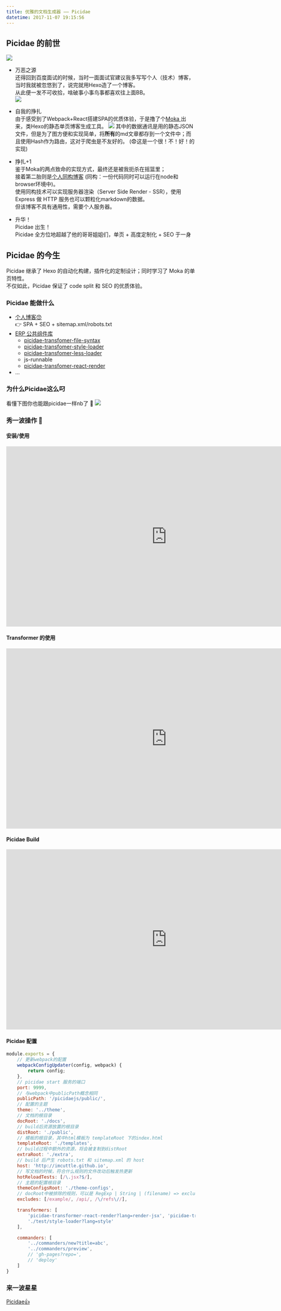 ```yaml
---
title: 优雅的文档生成器 —— Picidae
datetime: 2017-11-07 19:15:56
---
```


## Picidae 的前世

![](https://i.loli.net/2017/11/07/5a01cf65f08b3.jpg)

- 万恶之源  
    还得回到百度面试的时候，当时一面面试官建议我多写写个人（技术）博客，当时我就被忽悠到了，说完就用Hexo造了一个博客。  
    从此便一发不可收拾，啥破事小事鸟事都喜欢往上面BB。  
    ![](https://i.loli.net/2017/11/07/5a01ae6932978.jpg)
    
- 自我的挣扎  
    由于感受到了Webpack+React搭建SPA的优质体验，于是撸了个[Moka ](https://github.com/imcuttle/moka)出来，类Hexo的静态单页博客生成工具。
    ![](https://i.loli.net/2017/11/07/5a01b0438ea5b.jpg)
    其中的数据通讯是用的静态JSON文件，但是为了图方便和实现简单，将**所有**的md文章都存到一个文件中；而且使用Hash作为路由，这对于爬虫是不友好的。 (:fearful:这是一个很！不！好！的实现)

- 挣扎+1  
    鉴于Moka的两点致命的实现方式，最终还是被我扼杀在摇篮里；  
    接着第二胎则是[个人同构博客](https://github.com/imcuttle/isomorphic-blog) (同构：一份代码同时可以运行在node和browser环境中)。  
    使用同构技术可以实现服务器渲染（Server Side Render - SSR），使用 Express 做 HTTP 服务也可以颗粒化markdown的数据。  
    但该博客不具有通用性，需要个人服务器。
    
- 升华！  
    Picidae 出生！  
    Picidae 全方位地超越了他的哥哥姐姐们，单页 + 高度定制化 + SEO 于一身

## Picidae 的今生

Picidae 继承了 Hexo 的自动化构建，插件化的定制设计；同时学习了 Moka 的单页特性。  
不仅如此，Picidae 保证了 code split 和 SEO 的优质体验。

### Picidae 能做什么

- [个人博客:kissing_smiling_eyes:](https://imcuttle.github.io)  
    :point_right: SPA + SEO + sitemap.xml/robots.txt
- [ERP 公共组件库](http://origin.eux.baidu.com:8110/demo-v2-picidae/comps/button)  
    - [picidae-transfomer-file-syntax](https://github.com/picidaejs/picidae-transformer-file-syntax)
    - [picidae-transfomer-style-loader](https://github.com/picidaejs/picidae-transformer-style-loader)
    - [picidae-transfomer-less-loader](https://github.com/picidaejs/picidae-transformer-less-loader)
    - js-runnable
    - [picidae-transfomer-react-render](https://github.com/picidaejs/picidae-transformer-react-render)
- ...

### 为什么Picidae这么叼

看懂下图你也能跟picidae一样nb了 :running:
![](https://i.loli.net/2017/11/07/5a01c6630dc5f.jpg)

### 秀一波操作 :tongue:

#### 安装/使用
<iframe width="854" height="480" src="https://www.youtube.com/embed/zHrFPTQ-2v0" frameborder="0" gesture="media" allowfullscreen></iframe>

#### Transformer 的使用  
<iframe width="854" height="480" src="https://www.youtube.com/embed/cnLSxesDt1U" frameborder="0" gesture="media" allowfullscreen></iframe>

#### Picidae Build
<iframe width="854" height="480" src="https://www.youtube.com/embed/AmX3L9oh9tk" frameborder="0" gesture="media" allowfullscreen></iframe>

#### Picidae 配置

```js
module.exports = {
    // 更新webpack的配置
    webpackConfigUpdater(config, webpack) {
        return config;
    },
    // picidae start 服务的端口
    port: 9999,
    // 与webpack中publicPath概念相同
    publicPath: '/picidaejs/public/',
    // 配置的主题
    theme: '../theme',
    // 文档的根目录
    docRoot: './docs',
    // build后资源放置的根目录
    distRoot: './public',
    // 模板的根目录，其中html模板为 templateRoot 下的index.html
    templateRoot: './templates',
    // build过程中额外的资源，将会被复制到distRoot
    extraRoot: './extra',
    // build 后产生 robots.txt 和 sitemap.xml 的 host
    host: 'http://imcuttle.github.io',
    // 写文档的时候，符合什么规则的文件改动后触发热更新
    hotReloadTests: [/\.jsx?$/],
    // 主题的配置根目录
    themeConfigsRoot: './theme-configs',
    // docRoot中被排除的规则，可以是 RegExp | String | (filename) => exclude
    excludes: [/example/, /api/, /\/refs\//],

    transformers: [
        'picidae-transformer-react-render?lang=render-jsx', 'picidae-transformer-file-syntax',
        './test/style-loader?lang=style'
    ],

    commanders: [
        '../commanders/new?title=abc',
        '../commanders/preview',
        // 'gh-pages?repo=',
        // 'deploy'
    ]
}
```

### 来一波星星

[Picidae:+1:](https://github.com/picidaejs/picidaejs)